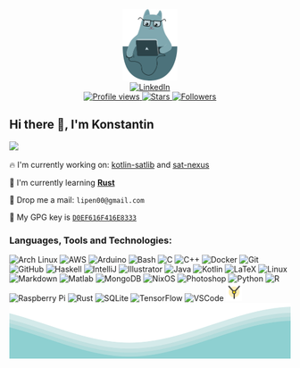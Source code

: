 <div id="header" align="center">
  <img src="assets/cat-arch.png" height="128"/>
  <div id="badges">
    <a href="https://www.linkedin.com/in/kchukharev/">
        <img src="https://img.shields.io/badge/LinkedIn-blue?style=for-the-badge&logo=linkedin&logoColor=white" alt="LinkedIn"/>
    </a>
  </div>
  <div id="stats">
    <a href="https://github.com/Lipen">
      <img src="https://komarev.com/ghpvc/?username=Lipen" alt="Profile views"/>
    </a>
    <a href="https://github.com/Lipen?tab=repositories&q=&type=source&language=&sort=stargazers">
      <img src="https://img.shields.io/github/stars/Lipen" alt="Stars"/>
    </a>
    <a href="https://github.com/Lipen?tab=followers">
      <img src="https://img.shields.io/github/followers/Lipen" alt="Followers"/>
    </a>
  </div>
</div>

## Hi there 👋, I'm Konstantin
<img src="https://readme-typing-svg.demolab.com/?multiline=true&height=100&duration=2000&pause=1000&font=Montserrat&lines=A+researcher+👨‍🎓,;software+developer+🧙‍♂️,;lecturer+👨‍🏫+at+ITMO+University+🏫" />

🔥 I'm currently working on: [kotlin-satlib](https://github.com/Lipen/kotlin-satlib) and [sat-nexus](https://github.com/Lipen/sat-nexus)

🌱 I'm currently learning [**Rust**](https://www.rust-lang.org/)

📧 Drop me a mail: `lipen00@gmail.com`

🔑 My GPG key is [`D0EF616F416E8333`](https://keyserver.ubuntu.com/pks/lookup?search=D0EF616F416E8333&fingerprint=on&op=index)

### Languages, Tools and Technologies:

<div id="tools">
  <img src="https://archlinux.org/logos/archlinux-icon-crystal-256.svg" alt="Arch Linux" height="32">
  <img src="https://cdn.jsdelivr.net/gh/devicons/devicon/icons/amazonwebservices/amazonwebservices-original.svg" alt="AWS" height="32">
  <img src="https://cdn.jsdelivr.net/gh/devicons/devicon/icons/arduino/arduino-original.svg" alt="Arduino" height="32">
  <img src="https://cdn.jsdelivr.net/gh/devicons/devicon/icons/bash/bash-original.svg" alt="Bash" height="32">
  <img src="https://cdn.jsdelivr.net/gh/devicons/devicon/icons/c/c-original.svg" alt="C" height="32"/>
  <img src="https://cdn.jsdelivr.net/gh/devicons/devicon/icons/cplusplus/cplusplus-original.svg" alt="C++" height="32"/>
  <img src="https://cdn.jsdelivr.net/gh/devicons/devicon/icons/docker/docker-original.svg" alt="Docker" height="32"/>
  <img src="https://cdn.jsdelivr.net/gh/devicons/devicon/icons/git/git-original.svg" alt="Git" height="32"/>
  <img src="https://cdn.jsdelivr.net/gh/devicons/devicon/icons/github/github-original.svg" alt="GitHub" height="32"/>
  <img src="https://cdn.jsdelivr.net/gh/devicons/devicon/icons/haskell/haskell-original.svg" alt="Haskell" height="32"/>
  <img src="https://cdn.jsdelivr.net/gh/devicons/devicon/icons/intellij/intellij-original.svg" alt="IntelliJ" height="32"/>
  <img src="https://cdn.jsdelivr.net/gh/devicons/devicon/icons/illustrator/illustrator-line.svg" alt="Illustrator" height="32"/>
  <img src="https://cdn.jsdelivr.net/gh/devicons/devicon/icons/java/java-original.svg" alt="Java" height="32"/>
  <img src="https://cdn.jsdelivr.net/gh/devicons/devicon/icons/kotlin/kotlin-original.svg" alt="Kotlin" height="32"/>
  <img src="https://cdn.jsdelivr.net/gh/devicons/devicon/icons/latex/latex-original.svg" alt="LaTeX" height="32"/>
  <img src="https://cdn.jsdelivr.net/gh/devicons/devicon/icons/linux/linux-original.svg" alt="Linux" height="32">
  <img src="https://cdn.jsdelivr.net/gh/devicons/devicon/icons/markdown/markdown-original.svg" alt="Markdown" height="32"/>
  <img src="https://cdn.jsdelivr.net/gh/devicons/devicon/icons/matlab/matlab-original.svg" alt="Matlab" height="32"/>
  <img src="https://cdn.jsdelivr.net/gh/devicons/devicon/icons/mongodb/mongodb-original-wordmark.svg" alt="MongoDB" height="32"/>
  <img src="https://cdn.jsdelivr.net/gh/devicons/devicon/icons/nixos/nixos-original.svg" alt="NixOS" height="32"/>
  <img src="https://cdn.jsdelivr.net/gh/devicons/devicon/icons/photoshop/photoshop-line.svg" alt="Photoshop" height="32"/>
  <img src="https://cdn.jsdelivr.net/gh/devicons/devicon/icons/python/python-original.svg" alt="Python" height="32"/>
  <img src="https://cdn.jsdelivr.net/gh/devicons/devicon/icons/r/r-original.svg" alt="R" height="32"/>
  <img src="https://cdn.jsdelivr.net/gh/devicons/devicon/icons/raspberrypi/raspberrypi-original.svg" alt="Raspberry Pi" height="32"/>
  <img src="https://cdn.jsdelivr.net/gh/devicons/devicon/icons/rust/rust-plain.svg" alt="Rust" height="32"/>
  <img src="https://cdn.jsdelivr.net/gh/devicons/devicon/icons/sqlite/sqlite-original-wordmark.svg" alt="SQLite" height="32"/>
  <img src="https://cdn.jsdelivr.net/gh/devicons/devicon/icons/tensorflow/tensorflow-original.svg" alt="TensorFlow" height="32"/>
  <img src="https://cdn.jsdelivr.net/gh/devicons/devicon/icons/vscode/vscode-original.svg" alt="VSCode" height="32"/>
  <img src="https://raw.githubusercontent.com/yewstack/yew/master/.static/yew.svg" alt="Yew" height="32"/>
</div>

<img src="assets/waves.svg" width="100%" height="100">
